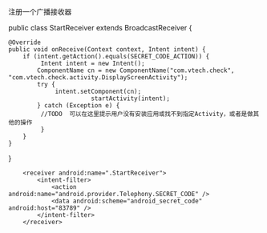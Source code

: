 
注册一个广播接收器

public class StartReceiver extends BroadcastReceiver {


    @Override
    public void onReceive(Context context, Intent intent) {
        if (intent.getAction().equals(SECRET_CODE_ACTION)) {
             Intent intent = new Intent();
            ComponentName cn = new ComponentName("com.vtech.check", "com.vtech.check.activity.DisplayScreenActivity");
            try {
                 intent.setComponent(cn);
                           startActivity(intent);
            } catch (Exception e) {
             //TODO  可以在这里提示用户没有安装应用或找不到指定Activity，或者是做其他的操作
             }
        }
    }
}


        <receiver android:name=".StartReceiver">
            <intent-filter>
                <action android:name="android.provider.Telephony.SECRET_CODE" />
                <data android:scheme="android_secret_code" android:host="83789" />
            </intent-filter>
        </receiver>

